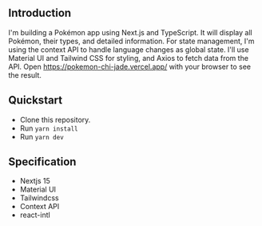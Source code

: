## Introduction

I'm building a Pokémon app using Next.js and TypeScript. It will display all Pokémon, their types, and detailed information. For state management, I'm using the context API to handle language changes as global state. I'll use Material UI and Tailwind CSS for styling, and Axios to fetch data from the API.
Open https://pokemon-chi-jade.vercel.app/ with your browser to see the result.

## Quickstart

- Clone this repository.
- Run ``` yarn install ```
- Run ``` yarn dev ```

## Specification

- Nextjs 15
- Material UI
- Tailwindcss
- Context API
- react-intl


